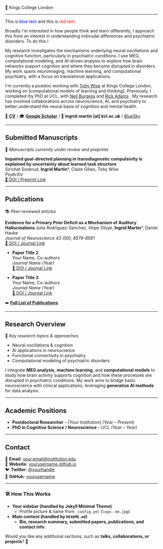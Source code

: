 📍 Kings College London 

---

This is <span style="color: blue;">blue text</span> and this is <span style="color: red;">red text</span>.

Broadly i'm interested in how people think and learn differently, I approach this from an interest in understanding indivudal differences and psychiatric disorders. To do this I 


My research investigates the mechanisms underlying neural oscillations and cognitive function, particularly in psychiatric conditions. I use MEG, computational modeling, and AI-driven analysis to explore how brain networks support cognition and where they become disrupted in disorders. My work spans neuroimaging, machine learning, and computational psychiatry, with a focus on translational applications.

I'm currently a postdoc working with [Toby Wise](https://thewiselab.org/) at Kings College London, working on [computational models of learning and thinking]. Previously, I completed my PhD at UCL, with [Neil Burgess](https://www.ucl.ac.uk/icn/research/research-groups/space-memory) and [Rick Adams](https://www.tcplab.org/home) . My research has involved collaborations across neuroscience, AI, and psychiatry to better understand the neural basis of cognition and mental health.

📄 **[CV](cv.md)** / 🎓 **[Google Scholar](https://scholar.google.com/citations?view_op=list_works&hl=en&hl=en&user=Rq_iPtwAAAAJ&sortby=pubdate)** / 📧 **ingrid.martin [at] kcl.ac.uk** / [BlueSky](ingrdmrtn.bsky.social)

---

## **Submitted Manuscripts**  
📌 *Manuscripts currently under review and preprints*  

**Impaired goal-directed planning in transdiagnostic compulsivity is explained by uncertainty about learned task structure**  
Sirichat Sookrud, **Ingrid Martin***, Claire Gillan, Toby Wise   
*PsyArXiv*  
[🔗 DOI / Preprint Link](https://osf.io/zp6vk_v1)


---

## **Publications**  
📚 *Peer-reviewed articles*  

**Evidence for a Primary Prior Deficit as a Mechanism of Auditory Hallucinations**
Julia Rodriguez-Sanchez, Hope Oloye, **Ingrid Martin***, Daniel Hauke  
*Journal of Neuroscience 43 (50), 8579-8581*  
[🔗 DOI / Journal Link](https://doi.org/10.1523/JNEUROSCI.1601-23.2023)

- **Paper Title 2**  
  Your Name, Co-authors  
  *Journal Name (Year)*  
  [🔗 DOI / Journal Link](#)

- **Paper Title 3**  
  Your Name, Co-authors  
  *Journal Name (Year)*  
  [🔗 DOI / Journal Link](#)

➡️ **[Full List of Publications](cv.md#publications)**  

---

## **Research Overview**  
🔬 *Key research topics & approaches*  

- Neural oscillations & cognition  
- AI applications in neuroscience  
- Functional connectivity in psychiatry  
- Computational modeling of psychiatric disorders  

I integrate **MEG analysis**, **machine learning**, and **computational models** to study how brain activity supports cognition and how these processes are disrupted in psychiatric conditions. My work aims to bridge basic neuroscience with clinical applications, leveraging **generative AI methods** for data analysis.

---

## **Academic Positions**  
- **Postdoctoral Researcher** – [Your Institution] *(Year – Present)*  
- **PhD in Cognitive Science / Neuroscience** – UCL *(Year – Year)*  

---

## **Contact**  
📧 **Email:** your.email@institution.edu  
🔗 **Website:** [yourusername.github.io](https://yourusername.github.io)  
🐦 **Twitter:** [@yourhandle](https://twitter.com/yourhandle)  
📄 **GitHub:** [yourusername](https://github.com/yourusername)  

---

### **🛠 How This Works**
- **Your sidebar (handled by Jekyll Minimal Theme)**
  - Profile picture & name from `_config.yml` (`logo: me.jpg`).
- **Main content (handled by `README.md`)**
  - **Bio, research summary, submitted papers, publications, and contact info**.

Would you like any additional sections, such as **talks, collaborations, or projects**? 🚀

